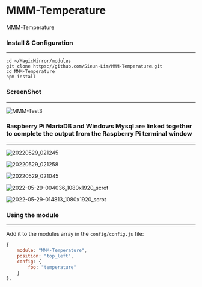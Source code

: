 # MMM-Temperature
MMM-Temperature

### Install & Configuration ###
___
    cd ~/MagicMirror/modules
    git clone https://github.com/Sieun-Lim/MMM-Temperature.git
    cd MMM-Temperature
    npm install


### ScreenShot ###
___
![MMM-Test3](https://user-images.githubusercontent.com/97720335/170534182-83f1ccef-79d0-4675-b0c9-8ee12f6dfb78.png)


### Raspberry Pi MariaDB and Windows Mysql are linked together to complete the output from the Raspberry Pi terminal window  ###
___
![20220529_021245](https://user-images.githubusercontent.com/97720335/170835709-b01b2670-9815-4d94-92e1-3cf34c6d3126.png)

![20220529_021258](https://user-images.githubusercontent.com/97720335/170835713-ad61e29b-1fb4-4022-8a2e-a5d7875144cd.png)

![20220529_021045](https://user-images.githubusercontent.com/97720335/170835638-a03a6e9c-337a-47ee-b2f0-fc9973ef03ef.png)

![2022-05-29-004036_1080x1920_scrot](https://user-images.githubusercontent.com/97720335/170835643-8c004565-e38d-4d07-9071-b3428daaae44.png)

![2022-05-29-014813_1080x1920_scrot](https://user-images.githubusercontent.com/97720335/170835645-5a62b0b8-a428-47c3-aa41-d8dcc2c6e4db.png)



### Using the module ###
___
Add it to the modules array in the `config/config.js` file:
```javascript
{
    module: "MMM-Temperature",
    position: "top_left",
    config: {
        foo: "temperature"
    }
},
```
